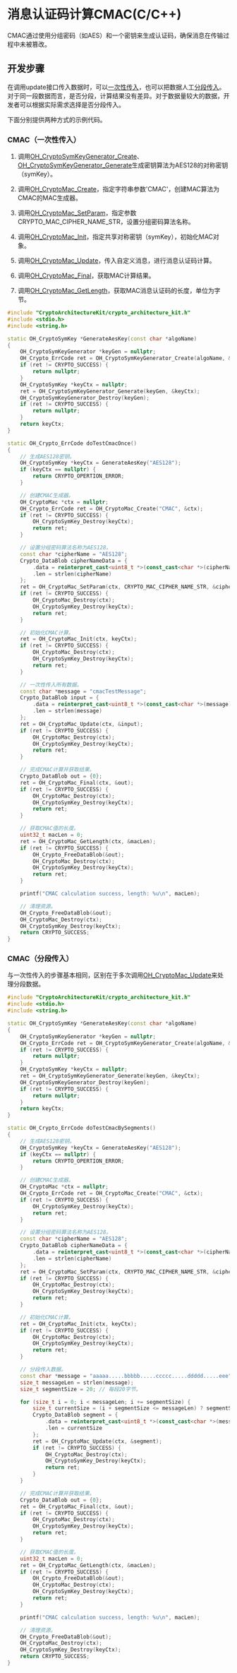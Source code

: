 # 消息认证码计算CMAC(C/C++)

CMAC通过使用分组密码（如AES）和一个密钥来生成认证码，确保消息在传输过程中未被篡改‌。

## 开发步骤

在调用update接口传入数据时，可以[一次性传入](#cmac一次性传入)，也可以把数据人工[分段传入](#cmac分段传入)。对于同一段数据而言，是否分段，计算结果没有差异。对于数据量较大的数据，开发者可以根据实际需求选择是否分段传入。

下面分别提供两种方式的示例代码。

### CMAC（一次性传入）

1. 调用[OH_CryptoSymKeyGenerator_Create](../../reference/apis-crypto-architecture-kit/capi-crypto-sym-key-h.md#oh_cryptosymkeygenerator_create)、[OH_CryptoSymKeyGenerator_Generate](../../reference/apis-crypto-architecture-kit/capi-crypto-sym-key-h.md#oh_cryptosymkeygenerator_generate)生成密钥算法为AES128的对称密钥（symKey）。

2. 调用[OH_CryptoMac_Create](../../reference/apis-crypto-architecture-kit/capi-crypto-mac-h.md#oh_cryptomac_create)，指定字符串参数'CMAC'，创建MAC算法为CMAC的MAC生成器。

3. 调用[OH_CryptoMac_SetParam](../../reference/apis-crypto-architecture-kit/capi-crypto-mac-h.md#oh_cryptomac_setparam)，指定参数CRYPTO_MAC_CIPHER_NAME_STR，设置分组密码算法名称。

4. 调用[OH_CryptoMac_Init](../../reference/apis-crypto-architecture-kit/capi-crypto-mac-h.md#oh_cryptomac_init)，指定共享对称密钥（symKey），初始化MAC对象。

5. 调用[OH_CryptoMac_Update](../../reference/apis-crypto-architecture-kit/capi-crypto-mac-h.md#oh_cryptomac_update)，传入自定义消息，进行消息认证码计算。

6. 调用[OH_CryptoMac_Final](../../reference/apis-crypto-architecture-kit/capi-crypto-mac-h.md#oh_cryptomac_final)，获取MAC计算结果。

7. 调用[OH_CryptoMac_GetLength](../../reference/apis-crypto-architecture-kit/capi-crypto-mac-h.md#oh_cryptomac_getlength)，获取MAC消息认证码的长度，单位为字节。

```C++
#include "CryptoArchitectureKit/crypto_architecture_kit.h"
#include <stdio.h>
#include <string.h>

static OH_CryptoSymKey *GenerateAesKey(const char *algoName)
{
    OH_CryptoSymKeyGenerator *keyGen = nullptr;
    OH_Crypto_ErrCode ret = OH_CryptoSymKeyGenerator_Create(algoName, &keyGen);
    if (ret != CRYPTO_SUCCESS) {
        return nullptr;
    }
    OH_CryptoSymKey *keyCtx = nullptr;
    ret = OH_CryptoSymKeyGenerator_Generate(keyGen, &keyCtx);
    OH_CryptoSymKeyGenerator_Destroy(keyGen);
    if (ret != CRYPTO_SUCCESS) {
        return nullptr;
    }
    return keyCtx;
}

static OH_Crypto_ErrCode doTestCmacOnce()
{
    // 生成AES128密钥。
    OH_CryptoSymKey *keyCtx = GenerateAesKey("AES128");
    if (keyCtx == nullptr) {
        return CRYPTO_OPERTION_ERROR;
    }

    // 创建CMAC生成器。
    OH_CryptoMac *ctx = nullptr;
    OH_Crypto_ErrCode ret = OH_CryptoMac_Create("CMAC", &ctx);
    if (ret != CRYPTO_SUCCESS) {
        OH_CryptoSymKey_Destroy(keyCtx);
        return ret;
    }

    // 设置分组密码算法名称为AES128。
    const char *cipherName = "AES128";
    Crypto_DataBlob cipherNameData = {
        .data = reinterpret_cast<uint8_t *>(const_cast<char *>(cipherName)),
        .len = strlen(cipherName)
    };
    ret = OH_CryptoMac_SetParam(ctx, CRYPTO_MAC_CIPHER_NAME_STR, &cipherNameData);
    if (ret != CRYPTO_SUCCESS) {
        OH_CryptoMac_Destroy(ctx);
        OH_CryptoSymKey_Destroy(keyCtx);
        return ret;
    }

    // 初始化CMAC计算。
    ret = OH_CryptoMac_Init(ctx, keyCtx);
    if (ret != CRYPTO_SUCCESS) {
        OH_CryptoMac_Destroy(ctx);
        OH_CryptoSymKey_Destroy(keyCtx);
        return ret;
    }

    // 一次性传入所有数据。
    const char *message = "cmacTestMessage";
    Crypto_DataBlob input = {
        .data = reinterpret_cast<uint8_t *>(const_cast<char *>(message)),
        .len = strlen(message)
    };
    ret = OH_CryptoMac_Update(ctx, &input);
    if (ret != CRYPTO_SUCCESS) {
        OH_CryptoMac_Destroy(ctx);
        OH_CryptoSymKey_Destroy(keyCtx);
        return ret;
    }

    // 完成CMAC计算并获取结果。
    Crypto_DataBlob out = {0};
    ret = OH_CryptoMac_Final(ctx, &out);
    if (ret != CRYPTO_SUCCESS) {
        OH_CryptoMac_Destroy(ctx);
        OH_CryptoSymKey_Destroy(keyCtx);
        return ret;
    }

    // 获取CMAC值的长度。
    uint32_t macLen = 0;
    ret = OH_CryptoMac_GetLength(ctx, &macLen);
    if (ret != CRYPTO_SUCCESS) {
        OH_Crypto_FreeDataBlob(&out);
        OH_CryptoMac_Destroy(ctx);
        OH_CryptoSymKey_Destroy(keyCtx);
        return ret;
    }

    printf("CMAC calculation success, length: %u\n", macLen);

    // 清理资源。
    OH_Crypto_FreeDataBlob(&out);
    OH_CryptoMac_Destroy(ctx);
    OH_CryptoSymKey_Destroy(keyCtx);
    return CRYPTO_SUCCESS;
}
```

### CMAC（分段传入）

与一次性传入的步骤基本相同，区别在于多次调用[OH_CryptoMac_Update](../../reference/apis-crypto-architecture-kit/capi-crypto-mac-h.md#oh_cryptomac_update)来处理分段数据。

```C++
#include "CryptoArchitectureKit/crypto_architecture_kit.h"
#include <stdio.h>
#include <string.h>

static OH_CryptoSymKey *GenerateAesKey(const char *algoName)
{
    OH_CryptoSymKeyGenerator *keyGen = nullptr;
    OH_Crypto_ErrCode ret = OH_CryptoSymKeyGenerator_Create(algoName, &keyGen);
    if (ret != CRYPTO_SUCCESS) {
        return nullptr;
    }
    OH_CryptoSymKey *keyCtx = nullptr;
    ret = OH_CryptoSymKeyGenerator_Generate(keyGen, &keyCtx);
    OH_CryptoSymKeyGenerator_Destroy(keyGen);
    if (ret != CRYPTO_SUCCESS) {
        return nullptr;
    }
    return keyCtx;
}

static OH_Crypto_ErrCode doTestCmacBySegments()
{
    // 生成AES128密钥。
    OH_CryptoSymKey *keyCtx = GenerateAesKey("AES128");
    if (keyCtx == nullptr) {
        return CRYPTO_OPERTION_ERROR;
    }

    // 创建CMAC生成器。
    OH_CryptoMac *ctx = nullptr;
    OH_Crypto_ErrCode ret = OH_CryptoMac_Create("CMAC", &ctx);
    if (ret != CRYPTO_SUCCESS) {
        OH_CryptoSymKey_Destroy(keyCtx);
        return ret;
    }

    // 设置分组密码算法名称为AES128。
    const char *cipherName = "AES128";
    Crypto_DataBlob cipherNameData = {
        .data = reinterpret_cast<uint8_t *>(const_cast<char *>(cipherName)),
        .len = strlen(cipherName)
    };
    ret = OH_CryptoMac_SetParam(ctx, CRYPTO_MAC_CIPHER_NAME_STR, &cipherNameData);
    if (ret != CRYPTO_SUCCESS) {
        OH_CryptoMac_Destroy(ctx);
        OH_CryptoSymKey_Destroy(keyCtx);
        return ret;
    }

    // 初始化CMAC计算。
    ret = OH_CryptoMac_Init(ctx, keyCtx);
    if (ret != CRYPTO_SUCCESS) {
        OH_CryptoMac_Destroy(ctx);
        OH_CryptoSymKey_Destroy(keyCtx);
        return ret;
    }

    // 分段传入数据。
    const char *message = "aaaaa.....bbbbb.....ccccc.....ddddd.....eee";
    size_t messageLen = strlen(message);
    size_t segmentSize = 20; // 每段20字节。

    for (size_t i = 0; i < messageLen; i += segmentSize) {
        size_t currentSize = (i + segmentSize <= messageLen) ? segmentSize : (messageLen - i);
        Crypto_DataBlob segment = {
            .data = reinterpret_cast<uint8_t *>(const_cast<char *>(message + i)),
            .len = currentSize
        };
        ret = OH_CryptoMac_Update(ctx, &segment);
        if (ret != CRYPTO_SUCCESS) {
            OH_CryptoMac_Destroy(ctx);
            OH_CryptoSymKey_Destroy(keyCtx);
            return ret;
        }
    }

    // 完成CMAC计算并获取结果。
    Crypto_DataBlob out = {0};
    ret = OH_CryptoMac_Final(ctx, &out);
    if (ret != CRYPTO_SUCCESS) {
        OH_CryptoMac_Destroy(ctx);
        OH_CryptoSymKey_Destroy(keyCtx);
        return ret;
    }

    // 获取CMAC值的长度。
    uint32_t macLen = 0;
    ret = OH_CryptoMac_GetLength(ctx, &macLen);
    if (ret != CRYPTO_SUCCESS) {
        OH_Crypto_FreeDataBlob(&out);
        OH_CryptoMac_Destroy(ctx);
        OH_CryptoSymKey_Destroy(keyCtx);
        return ret;
    }

    printf("CMAC calculation success, length: %u\n", macLen);

    // 清理资源。
    OH_Crypto_FreeDataBlob(&out);
    OH_CryptoMac_Destroy(ctx);
    OH_CryptoSymKey_Destroy(keyCtx);
    return CRYPTO_SUCCESS;
}
```
